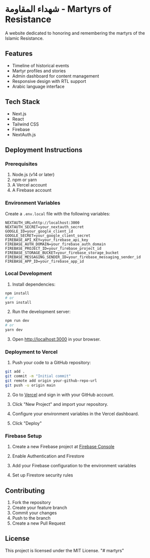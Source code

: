 # شهداء المقاومة - Martyrs of Resistance

A website dedicated to honoring and remembering the martyrs of the Islamic Resistance.

## Features

- Timeline of historical events
- Martyr profiles and stories
- Admin dashboard for content management
- Responsive design with RTL support
- Arabic language interface

## Tech Stack

- Next.js
- React
- Tailwind CSS
- Firebase
- NextAuth.js

## Deployment Instructions

### Prerequisites

1. Node.js (v14 or later)
2. npm or yarn
3. A Vercel account
4. A Firebase account

### Environment Variables

Create a `.env.local` file with the following variables:

```env
NEXTAUTH_URL=http://localhost:3000
NEXTAUTH_SECRET=your_nextauth_secret
GOOGLE_ID=your_google_client_id
GOOGLE_SECRET=your_google_client_secret
FIREBASE_API_KEY=your_firebase_api_key
FIREBASE_AUTH_DOMAIN=your_firebase_auth_domain
FIREBASE_PROJECT_ID=your_firebase_project_id
FIREBASE_STORAGE_BUCKET=your_firebase_storage_bucket
FIREBASE_MESSAGING_SENDER_ID=your_firebase_messaging_sender_id
FIREBASE_APP_ID=your_firebase_app_id
```

### Local Development

1. Install dependencies:
```bash
npm install
# or
yarn install
```

2. Run the development server:
```bash
npm run dev
# or
yarn dev
```

3. Open [http://localhost:3000](http://localhost:3000) in your browser.

### Deployment to Vercel

1. Push your code to a GitHub repository:
```bash
git add .
git commit -m "Initial commit"
git remote add origin your-github-repo-url
git push -u origin main
```

2. Go to [Vercel](https://vercel.com) and sign in with your GitHub account.

3. Click "New Project" and import your repository.

4. Configure your environment variables in the Vercel dashboard.

5. Click "Deploy"

### Firebase Setup

1. Create a new Firebase project at [Firebase Console](https://console.firebase.google.com)

2. Enable Authentication and Firestore

3. Add your Firebase configuration to the environment variables

4. Set up Firestore security rules

## Contributing

1. Fork the repository
2. Create your feature branch
3. Commit your changes
4. Push to the branch
5. Create a new Pull Request

## License

This project is licensed under the MIT License.
"# martyrs" 
